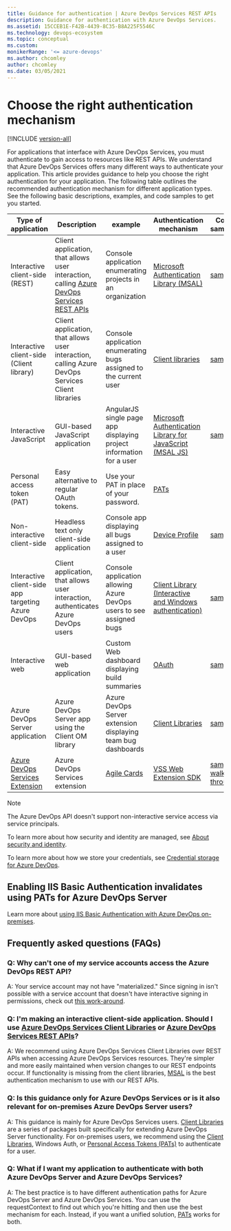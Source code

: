 ```yaml
---
title: Guidance for authentication | Azure DevOps Services REST APIs
description: Guidance for authentication with Azure DevOps Services.
ms.assetid: 15CCEB1E-F42B-4439-8C35-B8A225F5546C
ms.technology: devops-ecosystem
ms.topic: conceptual
ms.custom:
monikerRange: '<= azure-devops'
ms.author: chcomley
author: chcomley
ms.date: 03/05/2021
---
```


# Choose the right authentication mechanism

[!INCLUDE [version-all](../../../includes/version-all.md)]

For applications that interface with Azure DevOps Services, you must authenticate to gain access to resources like REST APIs. We understand that Azure DevOps Services offers many different ways to authenticate your application. This article provides guidance to help you choose the right authentication for your application. The following table outlines the recommended authentication mechanism for different application types. See the following basic descriptions, examples, and code samples to get you started.

| Type of application | Description | example |Authentication mechanism | Code samples |
|---------------------|-------------|---------|-------------------------|--------|
 Interactive client-side (REST) | Client application, that allows user interaction, calling [Azure DevOps Services REST APIs](/rest/api/vsts) | Console application enumerating projects in an organization | [Microsoft Authentication Library (MSAL)](/azure/active-directory/develop/msal-overview) | [sample](https://github.com/microsoft/azure-devops-auth-samples/tree/master/ManagedClientConsoleAppSample) |
| Interactive client-side (Client library) | Client application, that allows user interaction, calling Azure DevOps Services Client libraries | Console application enumerating bugs assigned to the current user |  [Client libraries](../../concepts/dotnet-client-libraries.md) | [sample](https://github.com/Microsoft/vsts-auth-samples/tree/master/ClientLibraryConsoleAppSample) |
| Interactive JavaScript | GUI-based JavaScript application | AngularJS single page app displaying project information for a user | [Microsoft Authentication Library for JavaScript (MSAL JS)](https://github.com/AzureAD/microsoft-authentication-library-for-js#microsoft-authentication-library-for-javascript-msaljs) | [sample](https://github.com/microsoft/azure-devops-auth-samples/tree/master/JavascriptWebAppSample) |
| Personal access token (PAT) | Easy alternative to regular OAuth tokens.  | Use your PAT in place of your password. | [PATs](../../../organizations/accounts/use-personal-access-tokens-to-authenticate.md)
| Non-interactive client-side | Headless text only client-side application | Console app displaying all bugs assigned to a user | [Device Profile](/azure/active-directory/develop/v2-oauth2-device-code) | [sample](https://github.com/Microsoft/vsts-auth-samples/tree/master/DeviceProfileSample) |
| Interactive client-side app targeting Azure DevOps | Client application, that allows user interaction, authenticates Azure DevOps users | Console application allowing Azure DevOps users to see assigned bugs |  [Client Library (Interactive and Windows authentication)](../client-libraries/samples.md#authenticating) | [sample](https://github.com/Microsoft/vsts-auth-samples/tree/master/DualSupportClientSample) |
| Interactive web | GUI-based web application | Custom Web dashboard displaying build summaries |[OAuth](./oauth.md) | [sample](https://github.com/Microsoft/vsts-auth-samples/tree/master/OAuthWebSample) |
| Azure DevOps Server application | Azure DevOps Server app using the Client OM library | Azure DevOps Server extension displaying team bug dashboards | [Client Libraries](../../concepts/dotnet-client-libraries.md) | [sample](https://github.com/Microsoft/vsts-auth-samples/tree/master/ClientLibraryConsoleAppSample) |
| [Azure DevOps Services Extension](../../../extend/get-started/node.md) | Azure DevOps Services extension | [Agile Cards](https://marketplace.visualstudio.com/items?itemName=spartez.agile-cards) | [VSS Web Extension SDK](https://github.com/Microsoft/vss-web-extension-sdk) | [sample walk through](../../../extend/develop/add-dashboard-widget.md) |

> [!NOTE]
> The Azure DevOps API doesn't support non-interactive service access via service principals.

To learn more about how security and identity are managed, see [About security and identity](../../../organizations/security/about-security-identity.md).

To learn more about how we store your credentials, see [Credential storage for Azure DevOps](../../../organizations/security/credential-storage.md).

## Enabling IIS Basic Authentication invalidates using PATs for Azure DevOps Server

Learn more about [using IIS Basic Authentication with Azure DevOps on-premises](iis-basic-auth.md).

## Frequently asked questions (FAQs)

### Q: Why can't one of my service accounts access the Azure DevOps REST API?

A: Your service account may not have "materialized." Since signing in isn't possible with a service account that doesn't have interactive signing in permissions, check out [this work-around](https://github.com/microsoft/azure-devops-dotnet-samples/blob/main/ClientLibrary/Quickstarts/dotnet/MaterializeUserQuickStarts/Program.cs).

### Q: I'm making an interactive client-side application. Should I use [Azure DevOps Services Client Libraries](../../concepts/dotnet-client-libraries.md) or [Azure DevOps Services REST APIs](/rest/api/vsts)?
A: We recommend using Azure DevOps Services Client Libraries over REST APIs when accessing Azure DevOps Services resources. They're simpler and more easily maintained when version changes to our REST endpoints occur. If functionality is missing from the client libraries, [MSAL](/azure/active-directory/develop/msal-overview) is the best authentication mechanism to use with our REST APIs.
### Q: Is this guidance only for Azure DevOps Services or is it also relevant for on-premises Azure DevOps Server users?

A: This guidance is mainly for Azure DevOps Services users. [Client Libraries](../../concepts/dotnet-client-libraries.md) are a series of packages built specifically for extending Azure DevOps Server functionality. For on-premises users, we recommend using the [Client Libraries](../../concepts/dotnet-client-libraries.md), Windows Auth, or [Personal Access Tokens (PATs)](../../../organizations/accounts/use-personal-access-tokens-to-authenticate.md) to authenticate for a user.

### Q: What if I want my application to authenticate with both Azure DevOps Server and Azure DevOps Services?

A: The best practice is to have different authentication paths for Azure DevOps Server and Azure DevOps Services. You can use the requestContext to find out which you're hitting and then use the best mechanism for each. Instead, if you want a unified solution, [PATs](../../../organizations/accounts/use-personal-access-tokens-to-authenticate.md) works for both.
